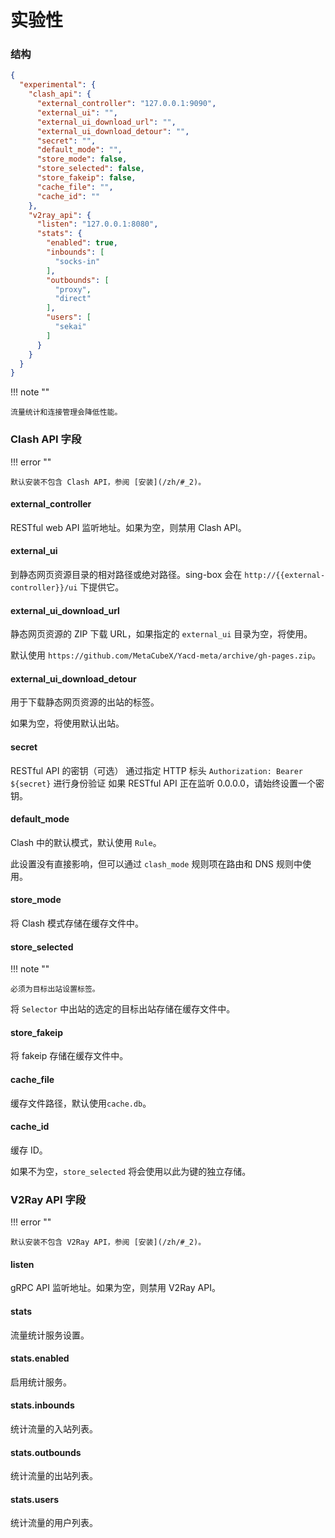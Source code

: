 # 实验性

### 结构

```json
{
  "experimental": {
    "clash_api": {
      "external_controller": "127.0.0.1:9090",
      "external_ui": "",
      "external_ui_download_url": "",
      "external_ui_download_detour": "",
      "secret": "",
      "default_mode": "",
      "store_mode": false,
      "store_selected": false,
      "store_fakeip": false,
      "cache_file": "",
      "cache_id": ""
    },
    "v2ray_api": {
      "listen": "127.0.0.1:8080",
      "stats": {
        "enabled": true,
        "inbounds": [
          "socks-in"
        ],
        "outbounds": [
          "proxy",
          "direct"
        ],
        "users": [
          "sekai"
        ]
      }
    }
  }
}
```

!!! note ""

    流量统计和连接管理会降低性能。

### Clash API 字段

!!! error ""

    默认安装不包含 Clash API，参阅 [安装](/zh/#_2)。

#### external_controller

RESTful web API 监听地址。如果为空，则禁用 Clash API。

#### external_ui

到静态网页资源目录的相对路径或绝对路径。sing-box 会在 `http://{{external-controller}}/ui` 下提供它。

#### external_ui_download_url

静态网页资源的 ZIP 下载 URL，如果指定的 `external_ui` 目录为空，将使用。

默认使用 `https://github.com/MetaCubeX/Yacd-meta/archive/gh-pages.zip`。

#### external_ui_download_detour

用于下载静态网页资源的出站的标签。

如果为空，将使用默认出站。

#### secret

RESTful API 的密钥（可选）
通过指定 HTTP 标头 `Authorization: Bearer ${secret}` 进行身份验证
如果 RESTful API 正在监听 0.0.0.0，请始终设置一个密钥。

#### default_mode

Clash 中的默认模式，默认使用 `Rule`。

此设置没有直接影响，但可以通过 `clash_mode` 规则项在路由和 DNS 规则中使用。

#### store_mode

将 Clash 模式存储在缓存文件中。

#### store_selected

!!! note ""

    必须为目标出站设置标签。

将 `Selector` 中出站的选定的目标出站存储在缓存文件中。

#### store_fakeip

将 fakeip 存储在缓存文件中。

#### cache_file

缓存文件路径，默认使用`cache.db`。

#### cache_id

缓存 ID。

如果不为空，`store_selected` 将会使用以此为键的独立存储。

### V2Ray API 字段

!!! error ""

    默认安装不包含 V2Ray API，参阅 [安装](/zh/#_2)。

#### listen

gRPC API 监听地址。如果为空，则禁用 V2Ray API。

#### stats

流量统计服务设置。

#### stats.enabled

启用统计服务。

#### stats.inbounds

统计流量的入站列表。

#### stats.outbounds

统计流量的出站列表。

#### stats.users

统计流量的用户列表。